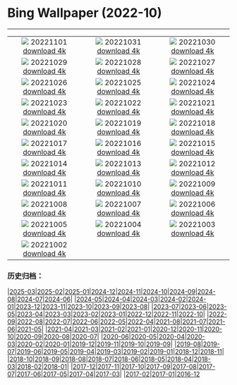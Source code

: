 # Bing Wallpaper (2022-10)
**************
| | | |
| :----: | :----: | :----: |
| ![](https://www.bing.com/th?id=OHR.WychwoodForest_EN-CA9479034148_1920x1080.jpg) 20221101 [download 4k](https://www.bing.com/th?id=OHR.WychwoodForest_EN-CA9479034148_UHD.jpg) | ![](https://www.bing.com/th?id=OHR.SealRiver_EN-CA9320252191_1920x1080.jpg) 20221031 [download 4k](https://www.bing.com/th?id=OHR.SealRiver_EN-CA9320252191_UHD.jpg) | ![](https://www.bing.com/th?id=OHR.TremblantFoliage_EN-CA7348328850_1920x1080.jpg) 20221030 [download 4k](https://www.bing.com/th?id=OHR.TremblantFoliage_EN-CA7348328850_UHD.jpg) |
| ![](https://www.bing.com/th?id=OHR.FrankensteinFriday_EN-CA9124333410_1920x1080.jpg) 20221029 [download 4k](https://www.bing.com/th?id=OHR.FrankensteinFriday_EN-CA9124333410_UHD.jpg) | ![](https://www.bing.com/th?id=OHR.BridgeofSighs_EN-CA8919610577_1920x1080.jpg) 20221028 [download 4k](https://www.bing.com/th?id=OHR.BridgeofSighs_EN-CA8919610577_UHD.jpg) | ![](https://www.bing.com/th?id=OHR.BrockenSpecter_EN-CA1529648312_1920x1080.jpg) 20221027 [download 4k](https://www.bing.com/th?id=OHR.BrockenSpecter_EN-CA1529648312_UHD.jpg) |
| ![](https://www.bing.com/th?id=OHR.OrcusMouth_EN-CA8687001963_1920x1080.jpg) 20221026 [download 4k](https://www.bing.com/th?id=OHR.OrcusMouth_EN-CA8687001963_UHD.jpg) | ![](https://www.bing.com/th?id=OHR.GuwahatiDiwali_EN-CA8555740872_1920x1080.jpg) 20221025 [download 4k](https://www.bing.com/th?id=OHR.GuwahatiDiwali_EN-CA8555740872_UHD.jpg) | ![](https://www.bing.com/th?id=OHR.Knobbelzwaan_EN-CA8410793083_1920x1080.jpg) 20221024 [download 4k](https://www.bing.com/th?id=OHR.Knobbelzwaan_EN-CA8410793083_UHD.jpg) |
| ![](https://www.bing.com/th?id=OHR.KarstMountains_EN-CA8256386635_1920x1080.jpg) 20221023 [download 4k](https://www.bing.com/th?id=OHR.KarstMountains_EN-CA8256386635_UHD.jpg) | ![](https://www.bing.com/th?id=OHR.GeorgiaCypress_EN-CA8092143388_1920x1080.jpg) 20221022 [download 4k](https://www.bing.com/th?id=OHR.GeorgiaCypress_EN-CA8092143388_UHD.jpg) | ![](https://www.bing.com/th?id=OHR.SlothDay_EN-CA8756807420_1920x1080.jpg) 20221021 [download 4k](https://www.bing.com/th?id=OHR.SlothDay_EN-CA8756807420_UHD.jpg) |
| ![](https://www.bing.com/th?id=OHR.WartburgCastle_EN-CA8503069643_1920x1080.jpg) 20221020 [download 4k](https://www.bing.com/th?id=OHR.WartburgCastle_EN-CA8503069643_UHD.jpg) | ![](https://www.bing.com/th?id=OHR.RioArazas_EN-CA6008668656_1920x1080.jpg) 20221019 [download 4k](https://www.bing.com/th?id=OHR.RioArazas_EN-CA6008668656_UHD.jpg) | ![](https://www.bing.com/th?id=OHR.SwedenOwl_EN-CA5369836544_1920x1080.jpg) 20221018 [download 4k](https://www.bing.com/th?id=OHR.SwedenOwl_EN-CA5369836544_UHD.jpg) |
| ![](https://www.bing.com/th?id=OHR.PrinceChristianSound_EN-CA7574772043_1920x1080.jpg) 20221017 [download 4k](https://www.bing.com/th?id=OHR.PrinceChristianSound_EN-CA7574772043_UHD.jpg) | ![](https://www.bing.com/th?id=OHR.NaqsheRustam_EN-CA6615234297_1920x1080.jpg) 20221016 [download 4k](https://www.bing.com/th?id=OHR.NaqsheRustam_EN-CA6615234297_UHD.jpg) | ![](https://www.bing.com/th?id=OHR.JasperMilkyWay_EN-CA8275881910_1920x1080.jpg) 20221015 [download 4k](https://www.bing.com/th?id=OHR.JasperMilkyWay_EN-CA8275881910_UHD.jpg) |
| ![](https://www.bing.com/th?id=OHR.AlaskaMoose_EN-CA5815499144_1920x1080.jpg) 20221014 [download 4k](https://www.bing.com/th?id=OHR.AlaskaMoose_EN-CA5815499144_UHD.jpg) | ![](https://www.bing.com/th?id=OHR.AmmoniteGraveyard_EN-CA7614904847_1920x1080.jpg) 20221013 [download 4k](https://www.bing.com/th?id=OHR.AmmoniteGraveyard_EN-CA7614904847_UHD.jpg) | ![](https://www.bing.com/th?id=OHR.TortulaMoss_EN-CA0674504589_1920x1080.jpg) 20221012 [download 4k](https://www.bing.com/th?id=OHR.TortulaMoss_EN-CA0674504589_UHD.jpg) |
| ![](https://www.bing.com/th?id=OHR.CornKernels_EN-CA3194872340_1920x1080.jpg) 20221011 [download 4k](https://www.bing.com/th?id=OHR.CornKernels_EN-CA3194872340_UHD.jpg) | ![](https://www.bing.com/th?id=OHR.ChukchiSea_EN-CA7577352861_1920x1080.jpg) 20221010 [download 4k](https://www.bing.com/th?id=OHR.ChukchiSea_EN-CA7577352861_UHD.jpg) | ![](https://www.bing.com/th?id=OHR.GlassOctopus_EN-CA3527733768_1920x1080.jpg) 20221009 [download 4k](https://www.bing.com/th?id=OHR.GlassOctopus_EN-CA3527733768_UHD.jpg) |
| ![](https://www.bing.com/th?id=OHR.OberbaumBridge_EN-CA3113016388_1920x1080.jpg) 20221008 [download 4k](https://www.bing.com/th?id=OHR.OberbaumBridge_EN-CA3113016388_UHD.jpg) | ![](https://www.bing.com/th?id=OHR.BayofBiscay_EN-CA5196551315_1920x1080.jpg) 20221007 [download 4k](https://www.bing.com/th?id=OHR.BayofBiscay_EN-CA5196551315_UHD.jpg) | ![](https://www.bing.com/th?id=OHR.FlamingoTeacher_EN-CA5043963967_1920x1080.jpg) 20221006 [download 4k](https://www.bing.com/th?id=OHR.FlamingoTeacher_EN-CA5043963967_UHD.jpg) |
| ![](https://www.bing.com/th?id=OHR.CosmicCliffs_EN-CA0525261122_1920x1080.jpg) 20221005 [download 4k](https://www.bing.com/th?id=OHR.CosmicCliffs_EN-CA0525261122_UHD.jpg) | ![](https://www.bing.com/th?id=OHR.Porthuis_EN-CA4772283963_1920x1080.jpg) 20221004 [download 4k](https://www.bing.com/th?id=OHR.Porthuis_EN-CA4772283963_UHD.jpg) | ![](https://www.bing.com/th?id=OHR.LotsOBalloons_EN-CA4652449700_1920x1080.jpg) 20221003 [download 4k](https://www.bing.com/th?id=OHR.LotsOBalloons_EN-CA4652449700_UHD.jpg) |
| ![](https://www.bing.com/th?id=OHR.NuitArt_EN-CA7145113749_1920x1080.jpg) 20221002 [download 4k](https://www.bing.com/th?id=OHR.NuitArt_EN-CA7145113749_UHD.jpg) |  |  |

### 历史归档：

|[2025-03](/../2025-03/2025-03.md)|[2025-02](/../2025-02/2025-02.md)|[2025-01](/../2025-01/2025-01.md)|[2024-12](/../2024-12/2024-12.md)|[2024-11](/../2024-11/2024-11.md)|[2024-10](/../2024-10/2024-10.md)|[2024-09](/../2024-09/2024-09.md)|[2024-08](/../2024-08/2024-08.md)|[2024-07](/../2024-07/2024-07.md)|[2024-06](/../2024-06/2024-06.md)|
|[2024-05](/../2024-05/2024-05.md)|[2024-04](/../2024-04/2024-04.md)|[2024-03](/../2024-03/2024-03.md)|[2024-02](/../2024-02/2024-02.md)|[2024-01](/../2024-01/2024-01.md)|[2023-12](/../2023-12/2023-12.md)|[2023-11](/../2023-11/2023-11.md)|[2023-10](/../2023-10/2023-10.md)|[2023-09](/../2023-09/2023-09.md)|[2023-08](/../2023-08/2023-08.md)|
|[2023-07](/../2023-07/2023-07.md)|[2023-06](/../2023-06/2023-06.md)|[2023-05](/../2023-05/2023-05.md)|[2023-04](/../2023-04/2023-04.md)|[2023-03](/../2023-03/2023-03.md)|[2023-02](/../2023-02/2023-02.md)|[2023-01](/../2023-01/2023-01.md)|[2022-12](/../2022-12/2022-12.md)|[2022-11](/../2022-11/2022-11.md)|[2022-10](/2022-10.md)|
|[2022-09](/../2022-09/2022-09.md)|[2022-08](/../2022-08/2022-08.md)|[2022-07](/../2022-07/2022-07.md)|[2022-06](/../2022-06/2022-06.md)|[2022-05](/../2022-05/2022-05.md)|[2022-04](/../2022-04/2022-04.md)|[2021-08](/../2021-08/2021-08.md)|[2021-07](/../2021-07/2021-07.md)|[2021-06](/../2021-06/2021-06.md)|[2021-05](/../2021-05/2021-05.md)|
|[2021-04](/../2021-04/2021-04.md)|[2021-03](/../2021-03/2021-03.md)|[2021-02](/../2021-02/2021-02.md)|[2021-01](/../2021-01/2021-01.md)|[2020-12](/../2020-12/2020-12.md)|[2020-11](/../2020-11/2020-11.md)|[2020-10](/../2020-10/2020-10.md)|[2020-09](/../2020-09/2020-09.md)|[2020-08](/../2020-08/2020-08.md)|[2020-07](/../2020-07/2020-07.md)|
|[2020-06](/../2020-06/2020-06.md)|[2020-05](/../2020-05/2020-05.md)|[2020-04](/../2020-04/2020-04.md)|[2020-03](/../2020-03/2020-03.md)|[2020-02](/../2020-02/2020-02.md)|[2020-01](/../2020-01/2020-01.md)|[2019-12](/../2019-12/2019-12.md)|[2019-11](/../2019-11/2019-11.md)|[2019-10](/../2019-10/2019-10.md)|[2019-09](/../2019-09/2019-09.md)|
|[2019-08](/../2019-08/2019-08.md)|[2019-07](/../2019-07/2019-07.md)|[2019-06](/../2019-06/2019-06.md)|[2019-05](/../2019-05/2019-05.md)|[2019-04](/../2019-04/2019-04.md)|[2019-03](/../2019-03/2019-03.md)|[2019-02](/../2019-02/2019-02.md)|[2019-01](/../2019-01/2019-01.md)|[2018-12](/../2018-12/2018-12.md)|[2018-11](/../2018-11/2018-11.md)|
|[2018-10](/../2018-10/2018-10.md)|[2018-09](/../2018-09/2018-09.md)|[2018-08](/../2018-08/2018-08.md)|[2018-07](/../2018-07/2018-07.md)|[2018-06](/../2018-06/2018-06.md)|[2018-05](/../2018-05/2018-05.md)|[2018-04](/../2018-04/2018-04.md)|[2018-03](/../2018-03/2018-03.md)|[2018-02](/../2018-02/2018-02.md)|[2018-01](/../2018-01/2018-01.md)|
|[2017-12](/../2017-12/2017-12.md)|[2017-11](/../2017-11/2017-11.md)|[2017-10](/../2017-10/2017-10.md)|[2017-09](/../2017-09/2017-09.md)|[2017-08](/../2017-08/2017-08.md)|[2017-07](/../2017-07/2017-07.md)|[2017-06](/../2017-06/2017-06.md)|[2017-05](/../2017-05/2017-05.md)|[2017-04](/../2017-04/2017-04.md)|[2017-03](/../2017-03/2017-03.md)|
|[2017-02](/../2017-02/2017-02.md)|[2017-01](/../2017-01/2017-01.md)|[2016-12](/../2016-12/2016-12.md)